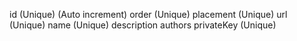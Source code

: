id (Unique) (Auto increment)
order (Unique)
placement (Unique)
url (Unique)
name (Unique)
description
authors
privateKey (Unique)